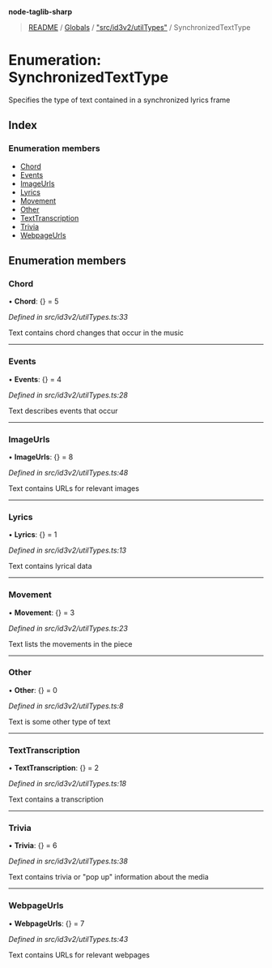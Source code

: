 **node-taglib-sharp**

> [README](../README.md) / [Globals](../globals.md) / ["src/id3v2/utilTypes"](../modules/_src_id3v2_utiltypes_.md) / SynchronizedTextType

# Enumeration: SynchronizedTextType

Specifies the type of text contained in a synchronized lyrics frame

## Index

### Enumeration members

* [Chord](_src_id3v2_utiltypes_.synchronizedtexttype.md#chord)
* [Events](_src_id3v2_utiltypes_.synchronizedtexttype.md#events)
* [ImageUrls](_src_id3v2_utiltypes_.synchronizedtexttype.md#imageurls)
* [Lyrics](_src_id3v2_utiltypes_.synchronizedtexttype.md#lyrics)
* [Movement](_src_id3v2_utiltypes_.synchronizedtexttype.md#movement)
* [Other](_src_id3v2_utiltypes_.synchronizedtexttype.md#other)
* [TextTranscription](_src_id3v2_utiltypes_.synchronizedtexttype.md#texttranscription)
* [Trivia](_src_id3v2_utiltypes_.synchronizedtexttype.md#trivia)
* [WebpageUrls](_src_id3v2_utiltypes_.synchronizedtexttype.md#webpageurls)

## Enumeration members

### Chord

•  **Chord**: {} = 5

*Defined in src/id3v2/utilTypes.ts:33*

Text contains chord changes that occur in the music

___

### Events

•  **Events**: {} = 4

*Defined in src/id3v2/utilTypes.ts:28*

Text describes events that occur

___

### ImageUrls

•  **ImageUrls**: {} = 8

*Defined in src/id3v2/utilTypes.ts:48*

Text contains URLs for relevant images

___

### Lyrics

•  **Lyrics**: {} = 1

*Defined in src/id3v2/utilTypes.ts:13*

Text contains lyrical data

___

### Movement

•  **Movement**: {} = 3

*Defined in src/id3v2/utilTypes.ts:23*

Text lists the movements in the piece

___

### Other

•  **Other**: {} = 0

*Defined in src/id3v2/utilTypes.ts:8*

Text is some other type of text

___

### TextTranscription

•  **TextTranscription**: {} = 2

*Defined in src/id3v2/utilTypes.ts:18*

Text contains a transcription

___

### Trivia

•  **Trivia**: {} = 6

*Defined in src/id3v2/utilTypes.ts:38*

Text contains trivia or "pop up" information about the media

___

### WebpageUrls

•  **WebpageUrls**: {} = 7

*Defined in src/id3v2/utilTypes.ts:43*

Text contains URLs for relevant webpages
